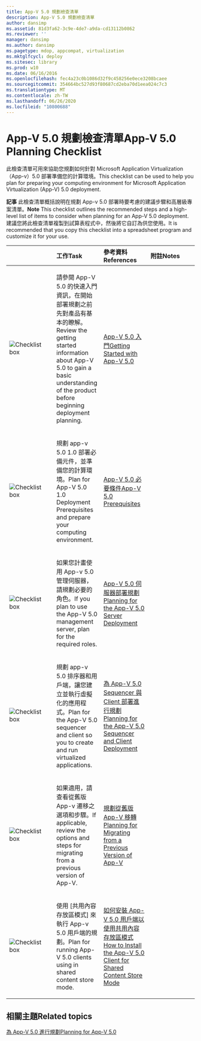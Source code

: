 ```yaml
---
title: App-V 5.0 規劃檢查清單
description: App-V 5.0 規劃檢查清單
author: dansimp
ms.assetid: 81d3fa62-3c9e-4de7-a9da-cd13112b0862
ms.reviewer: ''
manager: dansimp
ms.author: dansimp
ms.pagetype: mdop, appcompat, virtualization
ms.mktglfcycl: deploy
ms.sitesec: library
ms.prod: w10
ms.date: 06/16/2016
ms.openlocfilehash: fec4a23c0b1086d32f9c458256e0ece3208bcaee
ms.sourcegitcommit: 354664bc527d93f80687cd2eba70d1eea024c7c3
ms.translationtype: MT
ms.contentlocale: zh-TW
ms.lasthandoff: 06/26/2020
ms.locfileid: "10800688"
---
```

# <span data-ttu-id="80ab0-103">App-V 5.0 規劃檢查清單</span><span class="sxs-lookup"><span data-stu-id="80ab0-103">App-V 5.0 Planning Checklist</span></span>


<span data-ttu-id="80ab0-104">此檢查清單可用來協助您規劃如何針對 Microsoft Application Virtualization （App-v）5.0 部署準備您的計算環境。</span><span class="sxs-lookup"><span data-stu-id="80ab0-104">This checklist can be used to help you plan for preparing your computing environment for Microsoft Application Virtualization (App-V) 5.0 deployment.</span></span>

<span data-ttu-id="80ab0-105">**記事** 此檢查清單概括說明在規劃 App-v 5.0 部署時要考慮的建議步驟和高層級專案清單。</span><span class="sxs-lookup"><span data-stu-id="80ab0-105">**Note** This checklist outlines the recommended steps and a high-level list of items to consider when planning for an App-V 5.0 deployment.</span></span> <span data-ttu-id="80ab0-106">建議您將此檢查清單複製到試算表程式中，然後將它自訂為供您使用。</span><span class="sxs-lookup"><span data-stu-id="80ab0-106">It is recommended that you copy this checklist into a spreadsheet program and customize it for your use.</span></span>

 

<table>
<colgroup>
<col width="25%" />
<col width="25%" />
<col width="25%" />
<col width="25%" />
</colgroup>
<thead>
<tr class="header">
<th align="left"></th>
<th align="left"><span data-ttu-id="80ab0-107">工作</span><span class="sxs-lookup"><span data-stu-id="80ab0-107">Task</span></span></th>
<th align="left"><span data-ttu-id="80ab0-108">參考資料</span><span class="sxs-lookup"><span data-stu-id="80ab0-108">References</span></span></th>
<th align="left"><span data-ttu-id="80ab0-109">附註</span><span class="sxs-lookup"><span data-stu-id="80ab0-109">Notes</span></span></th>
</tr>
</thead>
<tbody>
<tr class="odd">
<td align="left"><img src="images/checklistbox.gif" alt="Checklist box" /></td>
<td align="left"><p><span data-ttu-id="80ab0-110">請參閱 App-V 5.0 的快速入門資訊，在開始部署規劃之前先對產品有基本的瞭解。</span><span class="sxs-lookup"><span data-stu-id="80ab0-110">Review the getting started information about App-V 5.0 to gain a basic understanding of the product before beginning deployment planning.</span></span></p></td>
<td align="left"><p><a href="getting-started-with-app-v-50--rtm.md" data-raw-source="[Getting Started with App-V 5.0](getting-started-with-app-v-50--rtm.md)"><span data-ttu-id="80ab0-111">App-V 5.0 入門</span><span class="sxs-lookup"><span data-stu-id="80ab0-111">Getting Started with App-V 5.0</span></span></a></p></td>
<td align="left"><p></p></td>
</tr>
<tr class="even">
<td align="left"><img src="images/checklistbox.gif" alt="Checklist box" /></td>
<td align="left"><p><span data-ttu-id="80ab0-112">規劃 app-v 5.0 1.0 部署必備元件，並準備您的計算環境。</span><span class="sxs-lookup"><span data-stu-id="80ab0-112">Plan for App-V 5.0 1.0 Deployment Prerequisites and prepare your computing environment.</span></span></p></td>
<td align="left"><p><a href="app-v-50-prerequisites.md" data-raw-source="[App-V 5.0 Prerequisites](app-v-50-prerequisites.md)"><span data-ttu-id="80ab0-113">App-V 5.0 必要條件</span><span class="sxs-lookup"><span data-stu-id="80ab0-113">App-V 5.0 Prerequisites</span></span></a></p></td>
<td align="left"><p></p></td>
</tr>
<tr class="odd">
<td align="left"><img src="images/checklistbox.gif" alt="Checklist box" /></td>
<td align="left"><p><span data-ttu-id="80ab0-114">如果您計畫使用 App-v 5.0 管理伺服器，請規劃必要的角色。</span><span class="sxs-lookup"><span data-stu-id="80ab0-114">If you plan to use the App-V 5.0 management server, plan for the required roles.</span></span></p></td>
<td align="left"><p><a href="planning-for-the-app-v-50-server-deployment.md" data-raw-source="[Planning for the App-V 5.0 Server Deployment](planning-for-the-app-v-50-server-deployment.md)"><span data-ttu-id="80ab0-115">App-V 5.0 伺服器部署規劃</span><span class="sxs-lookup"><span data-stu-id="80ab0-115">Planning for the App-V 5.0 Server Deployment</span></span></a></p></td>
<td align="left"><p></p></td>
</tr>
<tr class="even">
<td align="left"><img src="images/checklistbox.gif" alt="Checklist box" /></td>
<td align="left"><p><span data-ttu-id="80ab0-116">規劃 app-v 5.0 排序器和用戶端，讓您建立並執行虛擬化的應用程式。</span><span class="sxs-lookup"><span data-stu-id="80ab0-116">Plan for the App-V 5.0 sequencer and client so you to create and run virtualized applications.</span></span></p></td>
<td align="left"><p><a href="planning-for-the-app-v-50-sequencer-and-client-deployment.md" data-raw-source="[Planning for the App-V 5.0 Sequencer and Client Deployment](planning-for-the-app-v-50-sequencer-and-client-deployment.md)"><span data-ttu-id="80ab0-117">為 App-V 5.0 Sequencer 與 Client 部署進行規劃</span><span class="sxs-lookup"><span data-stu-id="80ab0-117">Planning for the App-V 5.0 Sequencer and Client Deployment</span></span></a></p></td>
<td align="left"><p></p></td>
</tr>
<tr class="odd">
<td align="left"><img src="images/checklistbox.gif" alt="Checklist box" /></td>
<td align="left"><p><span data-ttu-id="80ab0-118">如果適用，請查看從舊版 App-v 遷移之選項和步驟。</span><span class="sxs-lookup"><span data-stu-id="80ab0-118">If applicable, review the options and steps for migrating from a previous version of App-V.</span></span></p></td>
<td align="left"><p><a href="planning-for-migrating-from-a-previous-version-of-app-v.md" data-raw-source="[Planning for Migrating from a Previous Version of App-V](planning-for-migrating-from-a-previous-version-of-app-v.md)"><span data-ttu-id="80ab0-119">規劃從舊版 App-V 移轉</span><span class="sxs-lookup"><span data-stu-id="80ab0-119">Planning for Migrating from a Previous Version of App-V</span></span></a></p></td>
<td align="left"><p></p></td>
</tr>
<tr class="even">
<td align="left"><img src="images/checklistbox.gif" alt="Checklist box" /></td>
<td align="left"><p><span data-ttu-id="80ab0-120">使用 [共用內容存放區模式] 來執行 App-v 5.0 用戶端的規劃。</span><span class="sxs-lookup"><span data-stu-id="80ab0-120">Plan for running App-V 5.0 clients using in shared content store mode.</span></span></p></td>
<td align="left"><p><a href="how-to-install-the-app-v-50-client-for-shared-content-store-mode.md" data-raw-source="[How to Install the App-V 5.0 Client for Shared Content Store Mode](how-to-install-the-app-v-50-client-for-shared-content-store-mode.md)"><span data-ttu-id="80ab0-121">如何安裝 App-V 5.0 用戶端以使用共用內容存放區模式</span><span class="sxs-lookup"><span data-stu-id="80ab0-121">How to Install the App-V 5.0 Client for Shared Content Store Mode</span></span></a></p></td>
<td align="left"><p></p></td>
</tr>
</tbody>
</table>

 






## <span data-ttu-id="80ab0-122">相關主題</span><span class="sxs-lookup"><span data-stu-id="80ab0-122">Related topics</span></span>


[<span data-ttu-id="80ab0-123">為 App-V 5.0 進行規劃</span><span class="sxs-lookup"><span data-stu-id="80ab0-123">Planning for App-V 5.0</span></span>](planning-for-app-v-50-rc.md)

 

 





